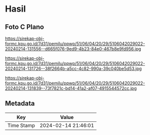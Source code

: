 # Hasil

## Foto C Plano

https://sirekap-obj-formc.kpu.go.id/7d31/pemilu/ppwp/51/06/04/20/29/5106042029022-20240214-131556--d665f076-9ed9-4b23-84e0-467b8e9fd956.jpg

https://sirekap-obj-formc.kpu.go.id/7d31/pemilu/ppwp/51/06/04/20/29/5106042029022-20240214-131726--38f2664b-a5cc-4c82-990a-39c040be5d53.jpg

https://sirekap-obj-formc.kpu.go.id/7d31/pemilu/ppwp/51/06/04/20/29/5106042029022-20240214-131839--73f7821c-bd14-41a2-af07-4915544572cc.jpg


## Metadata

| Key        | Value               |
| ---------- | ------------------- |
| Time Stamp | 2024-02-14 21:46:01 |



